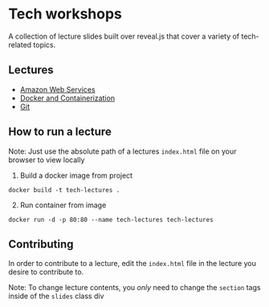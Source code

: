 # Tech workshops
A collection of lecture slides built over reveal.js that cover a variety of tech-related topics.

## Lectures
* [Amazon Web Services](https://avasconcelos114.github.io/tech-lectures/aws/)
* [Docker and Containerization](https://avasconcelos114.github.io/tech-lectures/docker/)
* [Git](https://avasconcelos114.github.io/tech-lectures/git/)

## How to run a lecture
Note: Just use the absolute path of a lectures `index.html` file on your browser to view locally

1. Build a docker image from project
```
docker build -t tech-lectures .
```

2. Run container from image
```
docker run -d -p 80:80 --name tech-lectures tech-lectures
```

## Contributing
In order to contribute to a lecture, edit the `index.html` file in the lecture you desire to contribute to.

Note: To change lecture contents, you _only_ need to change the `section` tags inside of the `slides` class div

